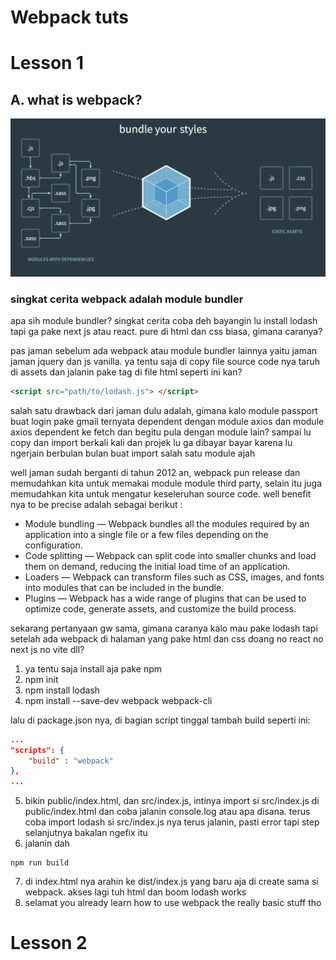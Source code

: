 # Webpack tuts 

# Lesson 1
## A. what is webpack?

![webpack](public/images/webpack.png)

### singkat cerita webpack adalah module bundler
apa sih module bundler? singkat cerita coba deh bayangin lu install lodash tapi ga pake next js atau react. pure di html dan css biasa, gimana caranya?

pas jaman sebelum ada webpack atau module bundler lainnya yaitu jaman jaman jquery dan js vanilla. ya tentu saja di copy file source code nya taruh di assets dan jalanin pake tag di file html seperti ini kan?
```html
<script src="path/to/lodash.js"> </script>
```
salah satu drawback dari jaman dulu adalah, gimana kalo module passport buat login pake gmail ternyata dependent dengan module axios dan module axios dependent ke fetch dan begitu pula dengan module lain? sampai lu copy dan import berkali kali dan projek lu ga dibayar bayar karena lu ngerjain berbulan bulan buat import salah satu module ajah

well jaman sudah berganti di tahun 2012 an, webpack pun release dan memudahkan kita untuk memakai module module third party, selain itu juga memudahkan kita untuk mengatur keseleruhan source code. well benefit nya to be precise adalah sebagai berikut :

- Module bundling — Webpack bundles all the modules required by an application into a single file or a few files depending on the configuration.
- Code splitting — Webpack can split code into smaller chunks and load them on demand, reducing the initial load time of an application.
- Loaders — Webpack can transform files such as CSS, images, and fonts into modules that can be included in the bundle.
- Plugins — Webpack has a wide range of plugins that can be used to optimize code, generate assets, and customize the build process.

sekarang pertanyaan gw sama, gimana caranya kalo mau pake lodash tapi setelah ada webpack di halaman yang pake html dan css doang no react no next js no vite dll?

1. ya tentu saja install aja pake npm
2. npm init
3. npm install lodash
4. npm install --save-dev webpack webpack-cli

lalu di package.json nya, di bagian script tinggal tambah build seperti ini:
```json
...
"scripts": {
    "build" : "webpack"
},
...
```
5. bikin public/index.html, dan src/index.js, intinya import si src/index.js di public/index.html dan coba jalanin console.log atau apa disana. terus coba import lodash si src/index.js nya terus jalanin, pasti error tapi step selanjutnya bakalan ngefix itu
6. jalanin dah
```shell
npm run build
```
7. di index.html nya arahin ke dist/index.js yang baru aja di create sama si webpack. akses lagi tuh html dan boom lodash works
8. selamat you already learn how to use webpack the really basic stuff tho


# Lesson 2

